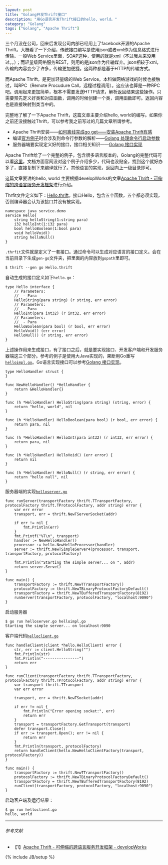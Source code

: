 ```yaml
---
layout: post
title: "Golang开发Thrift接口"
description: "用Go语言开发Thrift接口的hello, world。"
category: "Golang"
tags: ["Golang", "Apache Thrift"]
---
```


三个月没在公司，回来后发现公司内部已经用上了facebook开源的Apache Thrift。大概看了一下介绍，传统接口编写是使用json或者xml作为信息格式进行传输。一般Web Service里面，SOAP这种，使用的就是xml（不过我从来没用过。。）；而轻量级网络服务REST，则用的是json作为传输媒介。json相较于xml，传输的内容变少了许多，传输更加便捷。这两种都是基于HTTP的传输方式。

而Apache Thrift，是更加轻量级的Web Service。本科做网络游戏的时候也接触过，叫RPC（Remote Procudure Call，远程过程调用）。这应该也算是一种RPC吧。调用起来更加简单，根本不需要发送HTTP请求，解析返回结果这些操作。只需要预先定义好类和对应函数，调用的时候创建一个类，调用函数即可。返回内容也是直接映射到类当中的。

完整地了解了一下Apache Thrift，这篇文章主要介绍hello, world的编写。如果你之前还没接触过Thrift，可以参考我之前写过的几篇文章所谓参考。

+ Apache Thrift安装——[如何离线完成go get——安装Apache Thrift有感](https://blog.cyeam.com/kaleidoscope/2014/07/03/fuckgfwforgo)
+ 编译[官方例子](https://git-wip-us.apache.org/repos/asf?p=thrift.git;a=tree;f=tutorial/go/src;h=6773391364ad28cdf5cd359e363f66792907d684;hb=HEAD)时会涉及到命令行参数的解析——[Golang 处理命令行启动参数](http://blog.cyeam.com/golang/2014/07/20/go_flag)
+ 服务器端要实现定义好的接口，接口相关知识——[Golang 接口实现](https://blog.cyeam.com/golang/2014/07/20/go_inte)

Apache Thrift给了一个完整的例子，包含很多语言版本的，Golang的完整代码可以看[这里](https://git-wip-us.apache.org/repos/asf?p=thrift.git;a=blob;f=tutorial/go/src/client.go;h=a497d7f8b19a3e691786a7d8e634013de220c6bb;hb=HEAD)。文档方面官网没对这个例子介绍多少，代码也没贴全，找到这个就好办多了，直接复制下来编译就行了。其他语言的实现，返回向上一级目录即可。

这篇文章要讲的hello, world 主要根据developWorks的文章[Apache Thrift - 可伸缩的跨语言服务开发框架](https://www.ibm.com/developerworks/cn/java/j-lo-apachethrift/)进行介绍。

Thrfit文件定义如下：[Hello.thrift](https://github.com/mnhkahn/go_code/blob/master/test_thrift/Hello.thrift)。接口Hello，包含五个函数，五个都必须实现，否则编译器会认为该接口并没有被实现。

	namespace java service.demo 
	service Hello{ 
		string helloString(1:string para) 
		i32 helloInt(1:i32 para) 
		bool helloBoolean(1:bool para) 
		void helloVoid() 
		string helloNull() 
	}

`.thrfit`文件就是定义了一套接口。通过命令可以生成对应语言的接口定义。会在当前目录下生成`gen-go`文件夹，把里面的内容放到`gopath`里即可。

	$ thrift --gen go Hello.thrift

自动生成的接口定义如下`hello.go`：

	type Hello interface {
		// Parameters:
		//  - Para
		HelloString(para string) (r string, err error)
		// Parameters:
		//  - Para
		HelloInt(para int32) (r int32, err error)
		// Parameters:
		//  - Para
		HelloBoolean(para bool) (r bool, err error)
		HelloVoid() (err error)
		HelloNull() (r string, err error)
	}

上述操作用来生成接口，有了接口之后，就是要实现接口、开发客户端和开发服务器端这三个部分。参考的例子是使用大Java实现的，果断用Go重写[`helloimpl.go`](https://github.com/mnhkahn/go_code/blob/feature/thrift/test_thrift/helloimpl.go)。Go语言实现接口可以参考[Golang 接口实现](http://blog.cyeam.com/golang/2014/07/20/go_inte)。

	type HelloHandler struct {
	}
	
	func NewHelloHandler() *HelloHandler {
		return &HelloHandler{}
	}
	
	func (h *HelloHandler) HelloString(para string) (string, error) {
		return "hello, world", nil
	}
	
	func (h *HelloHandler) HelloBoolean(para bool) (r bool, err error) {
		return para, nil
	}
	
	func (h *HelloHandler) HelloInt(para int32) (r int32, err error) {
		return para, nil
	}
	
	func (h *HelloHandler) HelloVoid() (err error) {
		return nil
	}
	
	func (h *HelloHandler) HelloNull() (r string, err error) {
		return "hello null", nil
	}

服务器端的实现[`helloserver.go`](https://github.com/mnhkahn/go_code/blob/feature/thrift/test_thrift/helloserver.go)

	func runServer(transportFactory thrift.TTransportFactory, protocolFactory thrift.TProtocolFactory, addr string) error {
		var err error
		transport, err = thrift.NewTServerSocket(addr)
	
		if err != nil {
			fmt.Println(err)
		}
		fmt.Printf("%T\n", transport)
		handler := NewHelloHandler()
		processor := hello.NewHelloProcessor(handler)
		server := thrift.NewTSimpleServer4(processor, transport, transportFactory, protocolFactory)
	
		fmt.Println("Starting the simple server... on ", addr)
		return server.Serve()
	}
	
	func main() {
		transportFactory := thrift.NewTTransportFactory()
		protocolFactory := thrift.NewTBinaryProtocolFactoryDefault()
		transportFactory = thrift.NewTBufferedTransportFactory(8192)
		runServer(transportFactory, protocolFactory, "localhost:9090")
	}

启动服务器

	$ go run helloserver.go helloimpl.go
	Starting the simple server... on localhost:9090

客户端代码[`helloclient.go`](https://github.com/mnhkahn/go_code/blob/feature/thrift/test_thrift/helloclient.go)

	func handleClient(client *hello.HelloClient) error {
		str, err := client.HelloString("")
		fmt.Println(str)
		fmt.Println("----------------")
		return err
	}
	
	func runClient(transportFactory thrift.TTransportFactory, protocolFactory thrift.TProtocolFactory, addr string) error {
		var transport thrift.TTransport
		var err error
	
		transport, err = thrift.NewTSocket(addr)
	
		if err != nil {
			fmt.Println("Error opening socket:", err)
			return err
		}
		transport = transportFactory.GetTransport(transport)
		defer transport.Close()
		if err := transport.Open(); err != nil {
			return err
		}
		fmt.Println(transport, protocolFactory)
		return handleClient(hello.NewHelloClientFactory(transport, protocolFactory))
	}
	
	func main() {
		transportFactory := thrift.NewTTransportFactory()
		protocolFactory := thrift.NewTBinaryProtocolFactoryDefault()
		transportFactory = thrift.NewTBufferedTransportFactory(8192)
		runClient(transportFactory, protocolFactory, "localhost:9090")
	}

启动客户端及运行结果：

	$ go run helloclient.go
	hello, world

---

###### *参考文献*
+ 【1】[Apache Thrift - 可伸缩的跨语言服务开发框架 - developWorks](http://www.ibm.com/developerworks/cn/java/j-lo-apachethrift/)

{% include JB/setup %}